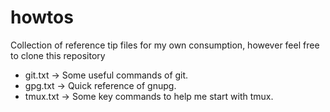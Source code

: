 # howtos
Collection of reference tip files for my own consumption, however
feel free to clone this repository

* git.txt -> Some useful commands of git.
* gpg.txt -> Quick reference of gnupg.
* tmux.txt -> Some key commands to help me start with tmux.


